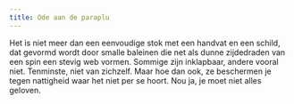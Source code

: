 ```yaml
---
title: Ode aan de paraplu
---
```

Het is niet meer dan een eenvoudige stok met een handvat en een schild, dat gevormd wordt door smalle baleinen die net als dunne zijdedraden van een spin een stevig web vormen. Sommige zijn inklapbaar, andere vooral niet. Tenminste, niet van zichzelf. Maar hoe dan ook, ze beschermen je tegen nattigheid waar het niet per se hoort. Nou ja, je moet niet alles geloven.
